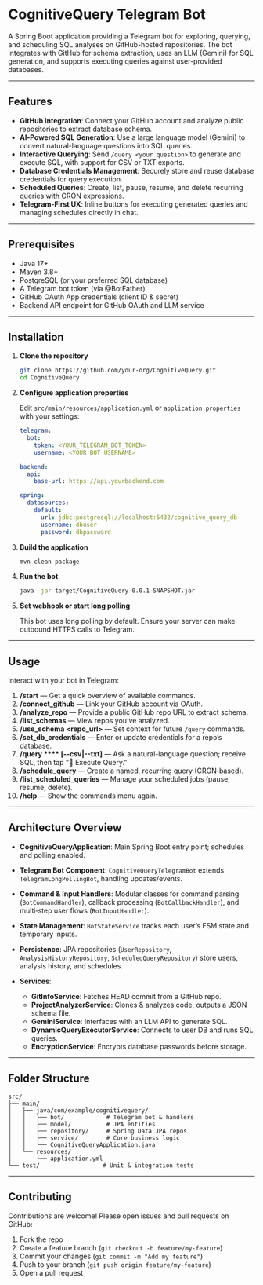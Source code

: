 # CognitiveQuery Telegram Bot

A Spring Boot application providing a Telegram bot for exploring, querying, and scheduling SQL analyses on GitHub-hosted repositories. The bot integrates with GitHub for schema extraction, uses an LLM (Gemini) for SQL generation, and supports executing queries against user-provided databases.

---

## Features

* **GitHub Integration**: Connect your GitHub account and analyze public repositories to extract database schema.
* **AI‑Powered SQL Generation**: Use a large language model (Gemini) to convert natural-language questions into SQL queries.
* **Interactive Querying**: Send `/query <your question>` to generate and execute SQL, with support for CSV or TXT exports.
* **Database Credentials Management**: Securely store and reuse database credentials for query execution.
* **Scheduled Queries**: Create, list, pause, resume, and delete recurring queries with CRON expressions.
* **Telegram‑First UX**: Inline buttons for executing generated queries and managing schedules directly in chat.

---

## Prerequisites

* Java 17+
* Maven 3.8+
* PostgreSQL (or your preferred SQL database)
* A Telegram bot token (via @BotFather)
* GitHub OAuth App credentials (client ID & secret)
* Backend API endpoint for GitHub OAuth and LLM service

---

## Installation

1. **Clone the repository**

   ```bash
   git clone https://github.com/your-org/CognitiveQuery.git
   cd CognitiveQuery
   ```

2. **Configure application properties**

   Edit `src/main/resources/application.yml` or `application.properties` with your settings:

   ```yaml
   telegram:
     bot:
       token: <YOUR_TELEGRAM_BOT_TOKEN>
       username: <YOUR_BOT_USERNAME>

   backend:
     api:
       base-url: https://api.yourbackend.com

   spring:
     datasources:
       default:
         url: jdbc:postgresql://localhost:5432/cognitive_query_db
         username: dbuser
         password: dbpassword
   ```

3. **Build the application**

   ```bash
   mvn clean package
   ```

4. **Run the bot**

   ```bash
   java -jar target/CognitiveQuery-0.0.1-SNAPSHOT.jar
   ```

5. **Set webhook or start long polling**

   This bot uses long polling by default. Ensure your server can make outbound HTTPS calls to Telegram.

---

## Usage

Interact with your bot in Telegram:

1. **/start** — Get a quick overview of available commands.
2. **/connect\_github** — Link your GitHub account via OAuth.
3. **/analyze\_repo** — Provide a public GitHub repo URL to extract schema.
4. **/list\_schemas** — View repos you’ve analyzed.
5. **/use\_schema \<repo\_url>** — Set context for future `/query` commands.
6. **/set\_db\_credentials** — Enter or update credentials for a repo’s database.
7. **/query \*\*\*\* \[--csv|--txt]** — Ask a natural-language question; receive SQL, then tap “🚀 Execute Query.”
8. **/schedule\_query** — Create a named, recurring query (CRON‑based).
9. **/list\_scheduled\_queries** — Manage your scheduled jobs (pause, resume, delete).
10. **/help** — Show the commands menu again.

---

## Architecture Overview

* **CognitiveQueryApplication**: Main Spring Boot entry point; schedules and polling enabled.
* **Telegram Bot Component**: `CognitiveQueryTelegramBot` extends `TelegramLongPollingBot`, handling updates/events.
* **Command & Input Handlers**: Modular classes for command parsing (`BotCommandHandler`), callback processing (`BotCallbackHandler`), and multi‑step user flows (`BotInputHandler`).
* **State Management**: `BotStateService` tracks each user’s FSM state and temporary inputs.
* **Persistence**: JPA repositories (`UserRepository`, `AnalysisHistoryRepository`, `ScheduledQueryRepository`) store users, analysis history, and schedules.
* **Services**:

    * **GitInfoService**: Fetches HEAD commit from a GitHub repo.
    * **ProjectAnalyzerService**: Clones & analyzes code, outputs a JSON schema file.
    * **GeminiService**: Interfaces with an LLM API to generate SQL.
    * **DynamicQueryExecutorService**: Connects to user DB and runs SQL queries.
    * **EncryptionService**: Encrypts database passwords before storage.

---

## Folder Structure

```text
src/
├── main/
│   ├── java/com/example/cognitivequery/
│   │   ├── bot/            # Telegram bot & handlers
│   │   ├── model/          # JPA entities
│   │   ├── repository/     # Spring Data JPA repos
│   │   ├── service/        # Core business logic
│   │   └── CognitiveQueryApplication.java
│   └── resources/
│       └── application.yml
└── test/                  # Unit & integration tests
```

---

## Contributing

Contributions are welcome! Please open issues and pull requests on GitHub:

1. Fork the repo
2. Create a feature branch (`git checkout -b feature/my-feature`)
3. Commit your changes (`git commit -m "Add my feature"`)
4. Push to your branch (`git push origin feature/my-feature`)
5. Open a pull request